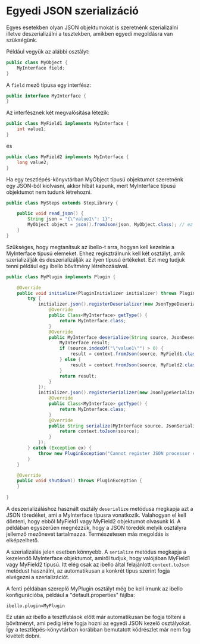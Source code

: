 # Egyedi JSON szerializáció

Egyes esetekben olyan JSON objektumokat is szeretnénk szerializálni illetve deszerializálni a tesztekben, amikben egyedi megoldásra van szükségünk.

Például vegyük az alábbi osztályt:

```java
public class MyObject {
	MyInterface field;
}
```

A `field` mező típusa egy interfész:

```java
public interface MyInterface {
}
```

Az interfésznek két megvalósítása létezik:

```java
public class MyField1 implements MyInterface {
	int value1;
}
```

és

```java
public class MyField2 implements MyInterface {
	long value2;
}
```

Ha egy tesztlépés-könyvtárban MyObject típusú objektumot szeretnénk egy JSON-ból kiolvasni, akkor hibát kapunk, mert MyInterface típusú objektumot nem tudunk létrehozni. 

```java
public class MySteps extends StepLibrary {

	public void read_json() {
		String json = "{\"value1\": 1}";
		MyObject object = json().fromJson(json, MyObject.class); // ez nem fut le
	}
}
```

Szükséges, hogy megtanítsuk az ibello-t arra, hogyan kell kezelnie a MyInterface típusú elemeket. Ehhez regisztrálnunk kell két osztályt, amik szerializálják
és deszerializálják az ilyen típusú értékeket. Ezt meg tudjuk tenni például egy ibello bővítmény létrehozásával.

```java
public class MyPlugin implements Plugin {

	@Override
	public void initialize(PluginInitializer initializer) throws PluginException {
		try {
			initializer.json().registerDeserializer(new JsonTypeDeserializer<MyInterface>() {
				@Override
				public Class<MyInterface> getType() {
					return MyInterface.class;
				}
				@Override
				public MyInterface deserialize(String source, JsonDeserializer context) throws TransformerException {
					MyInterface result;
					if (source.indexOf("\"value1\"") > 0) {
						result = context.fromJson(source, MyField1.class);
					} else {
						result = context.fromJson(source, MyField2.class);
					}
					return result;
				}
			});
			initializer.json().registerSerializer(new JsonTypeSerializer<MyInterface>() {
				@Override
				public Class<MyInterface> getType() {
					return MyInterface.class;
				}
				@Override
				public String serialize(MyInterface source, JsonSerializer context) throws TransformerException {
					return context.toJson(source);
				}
			});
		} catch (Exception ex) {
			throw new PluginException("Cannot register JSON processor classes for MyInterface.", ex);
		}
	}

	@Override
	public void shutdown() throws PluginException {
	}
	
}
```

A deszerializáláshoz használt osztály `deserialize` metódusa megkapja azt a JSON töredéket, ami a MyInterface típusra vonatkozik.
Valahogyan el kell dönteni, hogy ebből MyField1 vagy MyField2 objektumot olvasunk ki.
A példában egyszerűen megnézzük, hogy a JSON töredék melyik osztályra jellemző mezőnevet tartalmazza.
Természetesen más megoldás is elképzelhető.

A szerializálás jelen esetben könnyebb. A `serialize` metódus megkapja a kezelendő MyInterface objektumot,
amiről tudjuk, hogy valójában MyField1 vagy MyField2 típusú.
Itt elég csak az ibello által felajánlott `context.toJson` metódust használni, az automatikusan a konkrét típus szerint fogja elvégezni a szerializációt.

A fenti példában szereplő MyPlugin osztályt még be kell írnunk az ibello konfigurációba, például a "default.properties" fájlba:

```properties
ibello.plugin=MyPlugin
```

Ez után az ibello a tesztfutások előtt már automatikusan be fogja tölteni a bővítményt, ami pedig létre fogja hozni az egyedi JSON kezelő osztályokat.
Így a tesztlépés-könyvtárban korábban bemutatott kódrészlet már nem fog kivételt dobni.
